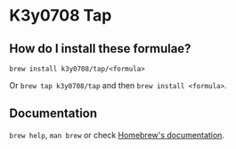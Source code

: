 # K3y0708 Tap

## How do I install these formulae?

`brew install k3y0708/tap/<formula>`

Or `brew tap k3y0708/tap` and then `brew install <formula>`.

## Documentation

`brew help`, `man brew` or check [Homebrew's documentation](https://docs.brew.sh).
